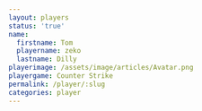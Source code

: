 ```yaml
---
layout: players
status: 'true'
name:
  firstname: Tom
  playername: zeko
  lastname: Dilly
playerimage: /assets/image/articles/Avatar.png
playergame: Counter Strike
permalink: /player/:slug
categories: player
---
```

